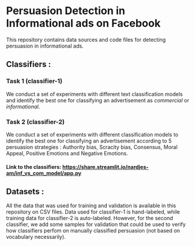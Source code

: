 # Persuasion Detection in Informational ads on Facebook 

This repository contains data sources and code files for detecting persuasion in informational ads. 

## Classifiers : 

### **Task 1**  (classifier-1)
We conduct a set of experiments with different text classification models and identify the best one for classifying an advertisement as *commercial* or *informational*.


### **Task 2**  (classifier-2)
We conduct a set of experiments with different classification models to identify the best one for classifying an advertisement according to 5 persuasion strategies : Authority bias, Scracity bias, Consensus, Moral Appeal, Positive Emotions and Negative Emotions.


#### Link to the classifiers:  https://share.streamlit.io/nardjes-am/inf_vs_com_model/app.py

## Datasets : 
All the data that was used for training and validation is available in this repository on CSV files. Data used for classifier-1 is hand-labeled, while training data for classifier-2 is auto-labeled. However, for the second classifier, we add some samples for validation that could be used to verify how classifiers perfom on manually classified persuasion (not based on vocabulary necessarily).
 
